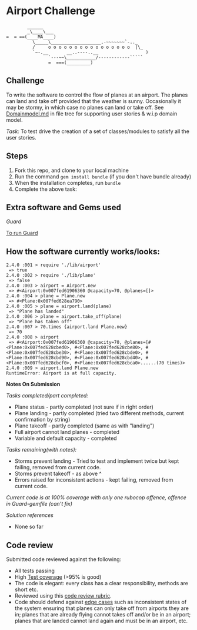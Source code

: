 Airport Challenge
=================

```
        ______
        _\____\___
=  = ==(____MA____)
          \_____\___________________,-~~~~~~~`-.._
          /     o o o o o o o o o o o o o o o o  |\_
          `~-.__       __..----..__                  )
                `---~~\___________/------------`````
                =  ===(_________)

```

Challenge
---------

To write the software to control the flow of planes at an airport. The planes can land and take off provided that the weather is sunny. Occasionally it may be stormy, in which case no planes can land or take off. See [Domainmodel.md](https://github.com/memunyawiri/airport_challenge/blob/master/Domainmodel.md) in file tree for supporting user stories & w.i.p domain model.

*Task:* To test drive the creation of a set of classes/modules to satisfy all the user stories.

Steps
--------
1. Fork this repo, and clone to your local machine
2. Run the command ```gem install bundle``` (if you don't have bundle already)
3. When the installation completes, run ```bundle```
4. Complete the above task:

Extra software and Gems used
-----------------------------

*Guard*

[To run Guard](https://github.com/guard/guard)

How the software currently works/looks:
------------------------------------

```
2.4.0 :001 > require './lib/airport'
 => true
2.4.0 :002 > require './lib/plane'
 => false
2.4.0 :003 > airport = Airport.new
 => #<Airport:0x007fed61906360 @capacity=70, @planes=[]>
2.4.0 :004 > plane = Plane.new
 => #<Plane:0x007fed628ea790>
2.4.0 :005 > plane = airport.land(plane)
 => "Plane has landed"
2.4.0 :006 > plane = airport.take_off(plane)
 => "Plane has taken off"
2.4.0 :007 > 70.times {airport.land Plane.new}
 => 70
2.4.0 :008 > airport
 => #<Airport:0x007fed61906360 @capacity=70, @planes=[#<Plane:0x007fed628cbed0>, #<Plane:0x007fed628cbe80>, #<Plane:0x007fed628cbe30>, #<Plane:0x007fed628cbde0>, #<Plane:0x007fed628cbd90>, #<Plane:0x007fed628cbd40>, #<Plane:0x007fed628cbcf0>, #<Plane:0x007fed628cbca0>......(70 times)> 
2.4.0 :009 > airport.land Plane.new
RuntimeError: Airport is at full capacity.
```

**Notes On Submission**

*Tasks completed/part completed:*
- Plane status - partly completed (not sure if in right order)
- Plane landing - partly completed (tried two different methods, current confirmation by string)
- Plane takeoff - partly completed (same as with "landing")
- Full airport cannot land planes - completed
- Variable and default capacity - completed

*Tasks remaining(with notes):*
- Storms prevent landing - Tried to test and implement twice but kept failing, removed from current code.
- Storms prevent takeoff - as above ^
- Errors raised for inconsistent actions - kept failing, removed from current code.

*Current code is at 100% coverage with only one rubocop offence, offence in Guard-gemfile (can't fix)*

*Solution references*
- None so far

Code review
------------
Submitted code reviewed against the following:

* All tests passing
* High [Test coverage](https://github.com/makersacademy/course/blob/master/pills/test_coverage.md) (>95% is good)
* The code is elegant: every class has a clear responsibility, methods are short etc.
* Reviewed using this [code review rubric](docs/review.md).
* Code should defend against [edge cases](http://programmers.stackexchange.com/questions/125587/what-are-the-difference-between-an-edge-case-a-corner-case-a-base-case-and-a-b) such as inconsistent states of the system ensuring that planes can only take off from airports they are in; planes that are already flying cannot takes off and/or be in an airport; planes that are landed cannot land again and must be in an airport, etc.
